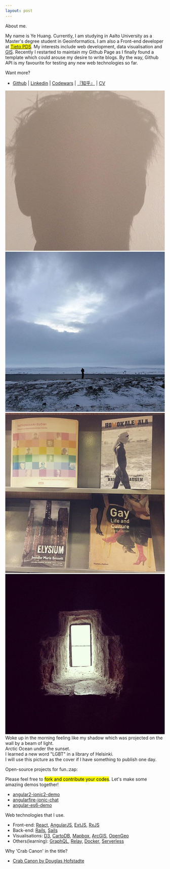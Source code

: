 ```yaml
---
layout: post
---
```


<div class="about-page">
  <p class="sidebar-title about-me">About me.</p>
  <p class="about-p">My name is Ye Huang. Currently, I am studying in Aalto University as a Master's degree student in Geoinformatics. I am also a Front-end developer at <mark><a href="https://www.tieto.com/product-development/overview">Tieto PDS</a></mark>. My interests include web development, data visualisation and <a href="http://www.esri.com/what-is-gis">GIS</a>. Recently I restarted to maintain my Github Page as I finally found a template which could arouse my desire to write blogs. By the way, Github API is my favourite for testing any new web technologies so far.</p>
  <p class="about-p">Want more?</p>
  <ul class="list">
    <li><a href="https://github.com/crabcanon">Github</a> | <a href="https://fi.linkedin.com/pub/huang-ye/4a/668/425">Linkedin</a> | <a href="https://www.codewars.com/users/crabcanon">Codewars</a> | <a href="http://www.zhihu.com/people/ye-huang-7-35">『知乎』</a> | <a href="/images/CV.pdf">CV</a></li>
  </ul>

  <div class="photos">
    <a href="https://www.instagram.com/p/9cd5_KGmOj/?taken-by=yehuang_crabcanon" class="p1 photo" target="_blank"><img alt="" src="/images/homepage/about-1.jpg"></a>
    <a href="https://www.instagram.com/p/BBGQEK7GmHo/?taken-by=yehuang_crabcanon" class="p2 photo" target="_blank"><img alt="" src="/images/homepage/about-2.jpg"></a>
    <a href="https://www.instagram.com/p/BAuqIJAGmBE/?taken-by=yehuang_crabcanon" class="p3 photo" target="_blank"><img alt="" src="/images/homepage/about-4.jpg"></a>
    <a href="https://www.instagram.com/p/_gkXcSGmIX/?taken-by=yehuang_crabcanon" class="p4 photo" target="_blank"><img alt="" src="/images/homepage/about-3.jpg"></a>
    <div class="caption t1">Woke up in the morning feeling like my shadow which was projected on the wall by a beam of light.</div>
    <div class="caption t2">Arctic Ocean under the sunset.</div>
    <div class="caption t3">I learned a new word "LGBT" in a library of Helsinki.</div>
    <div class="caption t4">I will use this picture as the cover if I have something to publish one day.</div>
  </div>
</div>

<div class="about-page">
  <p class="sidebar-title about-others">Open-source projects for fun.:zap:</p>
  <p class="about-p">Please feel free to <mark>fork and contribute your codes</mark>. Let's make some amazing demos together!</p>
  <ul class="list">
    <li><a href="https://github.com/crabcanon/angular2-ionic2-demo">angular2-ionic2-demo</a></li>
    <li><a href="https://github.com/crabcanon/AngularFire-Chat">angularfire-ionic-chat</a></li>
    <li><a href="https://github.com/crabcanon/angular-es6-demo">angular-es6-demo</a>
    </li>
  </ul>
</div>

<div class="about-page">
  <p class="sidebar-title about-others">Web technologies that I use.</p>
  <ul class="list">
    <li>Front-end: <a href="https://facebook.github.io/react/">React</a>, <a href="https://angularjs.org/">AngularJS</a>, <a href="https://www.sencha.com/products/extjs/#overview">ExtJS</a>, <a href="http://reactivex.io/rxjs/">RxJS</a></li>
    <li>Back-end: <a href="http://rubyonrails.org/">Rails</a>, <a href="http://sailsjs.org/">Sails</a></li>
    <li>Visualisations: <a href="http://d3js.org/">D3</a>, <a href="https://cartodb.com/">CartoDB</a>, <a href="https://www.mapbox.com/">Mapbox</a>, <a href="http://www.esri.com/software/arcgis">ArcGIS</a>, <a href="http://boundlessgeo.com/">OpenGeo</a></li>
    <li>Others(learning): <a href="http://graphql.org/">GraphQL</a>, <a href="https://facebook.github.io/relay/">Relay</a>, <a href="https://www.docker.com/">Docker</a>, <a href="https://serverless.com/">Serverless</a></li>
  </ul>
</div>

<div class="about-page">
  <p class="sidebar-title about-others">Why 'Crab Canon' in the title?</p>
  <ul class="list">
    <li><a href="http://genius.com/Douglas-hofstadter-crab-canon-annotated">Crab Canon by Douglas Hofstadte</a></li>
  </ul>
</div>